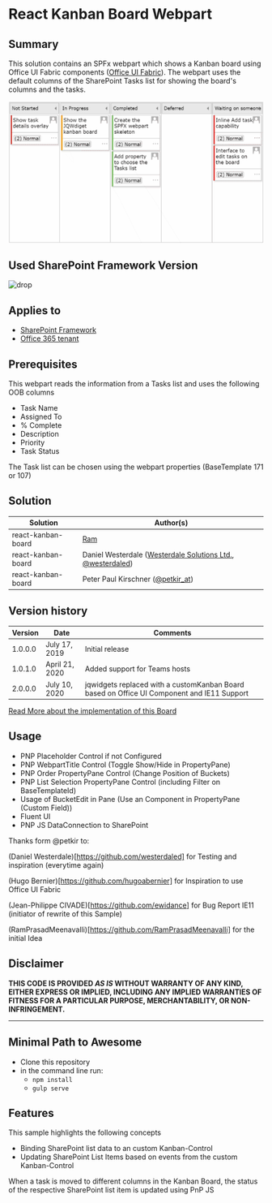 # React Kanban Board Webpart

## Summary


This solution contains an SPFx webpart which shows a Kanban board using Office UI Fabric components ([Office UI Fabric](https://developer.microsoft.com/fluentui/)).
The webpart uses the default columns of the SharePoint Tasks list for showing the board's columns and the tasks.

![picture of the web part in action](assets/kanban-board.gif)

## Used SharePoint Framework Version

![drop](https://img.shields.io/badge/version-1.8.2-green.svg)

## Applies to

* [SharePoint Framework](https://docs.microsoft.com/sharepoint/dev/spfx/sharepoint-framework-overview)
* [Office 365 tenant](https://docs.microsoft.com/sharepoint/dev/spfx/set-up-your-development-environment)

## Prerequisites

This webpart reads the information from a Tasks list and uses the following OOB columns
* Task Name
* Assigned To
* % Complete
* Description
* Priority
* Task Status

The Task list can be chosen using the webpart properties (BaseTemplate 171 or 107)

## Solution

Solution|Author(s)
--------|---------
react-kanban-board | [Ram](https://twitter.com/ram_meenavalli)
react-kanban-board | Daniel Westerdale ([Westerdale Solutions Ltd.](https://westerdale.blog), [@westerdaled](https://twitter.com/westerdaled?s=20))
react-kanban-board | Peter Paul Kirschner ([@petkir_at](https://twitter.com/))

## Version history

Version|Date|Comments
-------|----|--------
1.0.0.0|July 17, 2019|Initial release
1.0.1.0|April 21, 2020|Added support for Teams hosts
2.0.0.0|July 10, 2020| jqwidgets replaced with a customKanban Board based on Office UI Component and IE11 Support

[Read More about the implementation of this Board](./src/kanban/Readme.md)

## Usage
* PNP Placeholder Control if not Configured
* PNP WebpartTitle Control  (Toggle Show/Hide in PropertyPane)
* PNP Order PropertyPane Control  (Change Position of Buckets)
* PNP List Selection PropertyPane Control  (including Filter on BaseTemplateId)
* Usage of BucketEdit in Pane (Use an Component in PropertyPane (Custom Field))
* Fluent UI 
* PNP JS DataConnection to SharePoint


Thanks form @petkir to:

(Daniel Westerdale)[https://github.com/westerdaled] for Testing and inspiration (everytime again)

(Hugo Bernier)[https://github.com/hugoabernier] for Inspiration to use Office UI Fabric 

(Jean-Philippe CIVADE)[https://github.com/ewidance] for Bug Report IE11 (initiator of rewrite of this Sample)

(RamPrasadMeenavalli)[https://github.com/RamPrasadMeenavalli] for the initial Idea



## Disclaimer

**THIS CODE IS PROVIDED *AS IS* WITHOUT WARRANTY OF ANY KIND, EITHER EXPRESS OR IMPLIED, INCLUDING ANY IMPLIED WARRANTIES OF FITNESS FOR A PARTICULAR PURPOSE, MERCHANTABILITY, OR NON-INFRINGEMENT.**


---

## Minimal Path to Awesome

* Clone this repository
* in the command line run:
  * `npm install`
  * `gulp serve`

## Features

This sample highlights the following concepts
* Binding SharePoint list data to an custom Kanban-Control
* Updating SharePoint List Items based on events from the custom Kanban-Control

When a task is moved to different columns in the Kanban Board, the status of the respective SharePoint list item is updated using PnP JS


